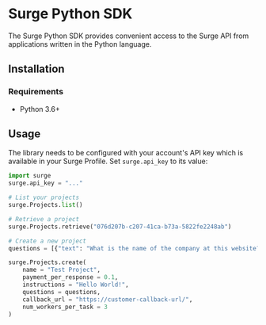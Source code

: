 # Surge Python SDK

The Surge Python SDK provides convenient access to the Surge API from applications written in the Python language.

## Installation

### Requirements

* Python 3.6+

## Usage

The library needs to be configured with your account's API key which is available in your Surge Profile. Set `surge.api_key` to its value:

```python
import surge
surge.api_key = "..."

# List your projects
surge.Projects.list()

# Retrieve a project
surge.Projects.retrieve("076d207b-c207-41ca-b73a-5822fe2248ab")

# Create a new project
questions = [{"text": "What is the name of the company at this website?"}, {"text": "What category does this company belong to?", "options": ["Tech", "Sports", "Gaming"]}, {"type": "checkbox", "text": "Check all the social media accounts this company has", "options": ["Facebook", "Twitter", "Pinterest", "Google+"]}]

surge.Projects.create(
    name = "Test Project", 
    payment_per_response = 0.1,
    instructions = "Hello World!", 
    questions = questions,
    callback_url = "https://customer-callback-url/",
    num_workers_per_task = 3
)
```
